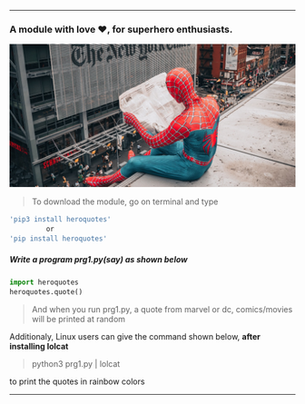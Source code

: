 ___

  ### A module with love :heart:, for superhero enthusiasts.


![Spiderman](https://github.com/AbhijeetRai/HEROQUOTES/blob/master/pexels-life-of-wu-3381013.jpg)


> To download the module, go on terminal and type
```bash
'pip3 install heroquotes' 
         or
'pip install heroquotes'
```

##### Write a program prg1.py(say) as shown below
```python
import heroquotes
heroquotes.quote()
``` 
> And when you run prg1.py, a quote from marvel or dc, comics/movies will be printed at random

Additionaly, Linux users can give the command shown below, **after installing lolcat**
> python3 prg1.py | lolcat

to print the quotes in rainbow colors

___

